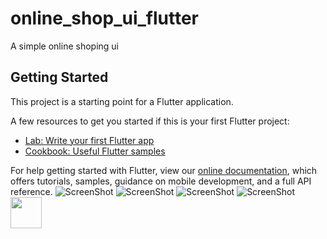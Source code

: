 # online_shop_ui_flutter

A simple online shoping ui

## Getting Started

This project is a starting point for a Flutter application.

A few resources to get you started if this is your first Flutter project:

- [Lab: Write your first Flutter app](https://flutter.dev/docs/get-started/codelab)
- [Cookbook: Useful Flutter samples](https://flutter.dev/docs/cookbook)

For help getting started with Flutter, view our
[online documentation](https://flutter.dev/docs), which offers tutorials,
samples, guidance on mobile development, and a full API reference.
![ScreenShot](https://raw.github.com/codebysanjay/Online_Shopping_UI/master/Screenshot_1.png)
![ScreenShot](https://raw.github.com/codebysanjay/Online_Shopping_UI/master/Screenshot_2.png)
![ScreenShot](https://raw.github.com/codebysanjay/Online_Shopping_UI/master/Screenshot_3.png)
![ScreenShot](https://raw.github.com/codebysanjay/Online_Shopping_UI/master/Screenshot_4.png)
<img src="https://raw.github.com/codebysanjay/Online_Shopping_UI/master/Screenshot_4.png" width="50" />
